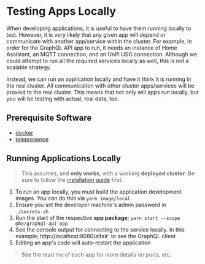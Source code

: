 # Testing Apps Locally

When developing applications, it is useful to have them running locally to test. However, it is very likely that any given app will depend or communicate with another app/service within the cluster. For example, in order for the GraphQL API app to run, it needs an instance of Home Assistant, an MQTT connection, and an Unifi USG connection. Although we could attempt to run all the required services locally as well, this is not a scalable strategy.

Instead, we can run an application locally and have it think it is running in the real cluster. All communication with other cluster apps/services will be proxied to the real cluster. This means that not only will apps run locally, but you will be testing with actual, real data, too.

## Prerequisite Software

- [docker](https://docs.docker.com/get-docker/)
- [telepresence](https://www.telepresence.io/reference/install)

## Running Applications Locally

> This assumes, and **only works**, with a working **deployed cluster**. Be sure to follow the [installation guide](./installation-guide.md) first.

1. To run an app locally, you must build the application development images. You can do this via `yarn image/local`.
1. Ensure you set the developer machine's admin password in `./secrets.sh`
1. Run the start of the respective **app package**; `yarn start --scope @ha/graphql-api-app`
1. See the console output for connecting to the service locally. In this example; http://localhost:8080/altair` to see the GraphQL client
1. Editing an app's code will auto-restart the application

> See the read me of each app for more details on ports, etc.
